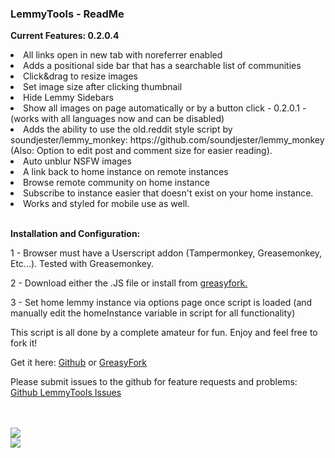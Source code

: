 <h3>LemmyTools - ReadMe</h3>

<p><b>Current Features: 0.2.0.4</b></p>
<li>All links open in new tab with noreferrer enabled</li>
<li>Adds a positional side bar that has a searchable list of communities</li>
<li>Click&drag to resize images</li>
<li>Set image size after clicking thumbnail</li>
<li>Hide Lemmy Sidebars</li>
<li>Show all images on page automatically or by a button click - 0.2.0.1 - (works with all languages now and can be disabled)</li>
<li>Adds the ability to use the old.reddit style script by soundjester/lemmy_monkey: https://github.com/soundjester/lemmy_monkey (Also: Option to edit post and comment size for easier reading).</li>
<li>Auto unblur NSFW images</li>
<li>A link back to home instance on remote instances</li>
<li>Browse remote community on home instance</li>
<li>Subscribe to instance easier that doesn't exist on your home instance.</li>
<li>Works and styled for mobile use as well.</li>

<br />
<p><b>Installation and Configuration:</b></p>
<p>1 - Browser must have a Userscript addon (Tampermonkey, Greasemonkey, Etc...). Tested with Greasemonkey.</p>
<p>2 - Download either the .JS file or install from <a href="https://greasyfork.org/en/scripts/469169-lemmytools">greasyfork.</a></p></p>
<p>3 - Set home lemmy instance via options page once script is loaded (and manually edit the homeInstance variable in script for all functionality)</p>
<p>This script is all done by a complete amateur for fun. Enjoy and feel free to fork it!</p>

<p>Get it here: <a href="https://github.com/howdy-tsc/LemmyTools">Github</a> or <a href="https://greasyfork.org/en/scripts/469169-lemmytools">GreasyFork</a></p>
<p><b></b>Please submit issues to the github for feature requests and problems: <a href="https://github.com/howdy-tsc/LemmyTools/issues">Github LemmyTools Issues</a></b></p>
<br />
<br />
<img src="https://pxscdn.com/public/m/_v2/581914529167854145/bf0f52ff2-92677b/s6p3bBfaFuTU/lxSJTWMWZyqZTubYACZwuczYTzyi3IqbUH6jVF8w.jpg" />
<br />
<img src="https://pixelfed.social/storage/m/_v2/581914529167854145/bf0f52ff2-92677b/rUtiR6nao4ly/IEsbgw5Xs4hIoliG5JebS9aSEJLc9UY62SMVx5un.png" />
